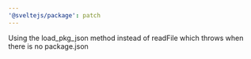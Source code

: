 ```yaml
---
'@sveltejs/package': patch
---
```


Using the load_pkg_json method instead of readFile which throws when there is no package.json
